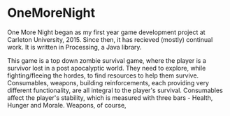 # OneMoreNight

One More Night began as my first year game development project at Carleton University, 2015. Since then, it has recieved (mostly) continual work. It is written in Processing, a Java library. 

This game is a top down zombie survival game, where the player is a survivor lost in a post apocalyptic world. They need to explore, while fighting/fleeing the hordes, to find resources to help them survive. Consumables, weapons, building reinforcements, each providing very different functionality, are all integral to the player's survival. Consumables affect the player's stability, which is measured with three bars - Health, Hunger and Morale. Weapons, of course, 
